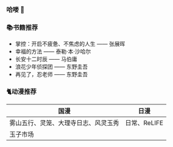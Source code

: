 ### 哈喽 👋

### 📚书籍推荐
- 掌控：开启不疲惫、不焦虑的人生 —— 张展晖
- 幸福的方法 —— 泰勒·本·沙哈尔
- 长安十二时辰 —— 马伯庸
- 浪花少年侦探团 —— 东野圭吾
- 再见了，忍老师 —— 东野圭吾

### 🐈动漫推荐
|国漫|日漫|
|---|----|
|雾山五行、灵笼、大理寺日志、风灵玉秀|日常、ReLIFE|
|玉子市场||


<!--
**Urchinzhou/Urchinzhou** is a ✨ _special_ ✨ repository because its `README.md` (this file) appears on your GitHub profile.

Here are some ideas to get you started:

- 🔭 I’m currently working on ...
- 🌱 I’m currently learning ...
- 👯 I’m looking to collaborate on ...
- 🤔 I’m looking for help with ...
- 💬 Ask me about ...
- 📫 How to reach me: ...
- 😄 Pronouns: ...
- ⚡ Fun fact: ...
-->
